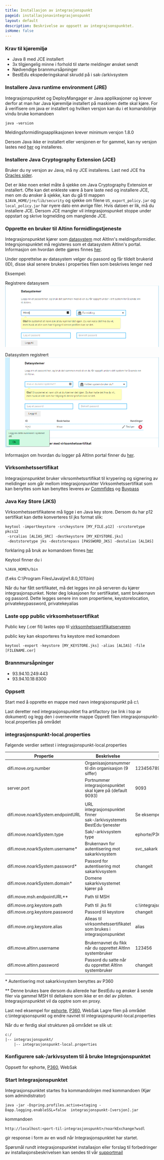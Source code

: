 ```yaml
---
title: Installasjon av integrasjonspunkt
pageid: installasjonavintegrasjonspunkt
layout: default
description: Beskrivelse av oppsett av integrajsonspunktet.
isHome: false
---
```

### Krav til kjøremiljø 

+ Java 8 med JCE installert
+ 3x tilgjengelig minne i forhold til størte meldinger ønsket sendt
+ Nødvendige brannmursåpninger
+ BestEdu ekspederingskanal skrudd på i sak-/arkivsystem


### Installere Java runtime environment (JRE)

Integrasjonspunktet og DeployMangager er Java applikasjoner og krever derfor at man har Java kjøremiljø installert på maskinen dette skal kjøre. 
For å verifisere om java er installert og hvilken versjon kan du i et komandolinje vindu bruke komandoen

```
java -version
```

Meldingsformidlingsapplikasjonen krever minimum versjon 1.8.0

Dersom Java ikke er installert eller versjonen er for gammel, kan ny versjon lastes ned [her](http://www.oracle.com/technetwork/java/javase/downloads/jdk8-downloads-2133151.html) og installeres.

### Installere Java Cryptography Extension (JCE)
Bruker du ny versjon av Java, må ny JCE installeres. Last ned JCE fra [Oracles sider](http://www.oracle.com/technetwork/java/javase/downloads/jce8-download-2133166.html).

Det er ikke noen enkel måte å sjekke om Java Cryptography Extension er installert. Ofte kan det enkleste være å bare laste ned og installere JCE, men om du ønsker å sjekke, kan du gå til mappen ```$JAVA_HOME/jre/lib/security``` og sjekke om filene ```US_export_policy.jar``` og ```local_policy.jar``` har nyere dato enn øvrige filer. Hvis datoen er lik, må du installere JCE.
Dersom JCE mangler vil integrasjonspunket stoppe under oppstart og skrive logmelding om manglende JCE.

### Opprette en bruker til Altinn formidlingstjeneste

Integrasjonspunktet kjører som [datasystem](https://www.altinn.no/no/Portalhjelp/Datasystemer/) mot AltInn's meldingsformidler. Integrsjonspunktet må registeres som et datasystem AltInn's portal. Informasjon om hvordan dette gjøres finnes [her](https://www.altinn.no/no/Portalhjelp/Datasystemer/Registrere-datasystem/).

Under opprettelse av datasystem velger du passord og får tildelt brukerid (ID), disse skal senere brukes i properties filen som beskrives lenger ned

Eksempel:

Registrere datasysem
![Registrere datasysem i AltInn](../resources/altinnDatasystemRegistrer.PNG)


Datasystem registrert
![Datasystem registrert](../resources/altinnDatasystemRegistrert.PNG)


Informasjon om hvordan du logger på AltInn portal finner du [her](https://www.altinn.no/no/Portalhjelp/Innlogging/).

### Virksomhetssertifikat
Integrasjonspunktet bruker vikrsomhetssrtifikat til krypering og signering av melidinger som går mellom integrasjonpunkter
Virksomhetssertifikat som kan benyttes som kan benyttes leveres av [Commfides](https://www.commfides.com/e-ID/Bestill-Commfides-Virksomhetssertifikat.html) og [Buypass](http://www.buypass.no/bedrift/produkter-og-tjenester/buypass-virksomhetssertifikat)

### Java Key Store (JKS)
Virksomhetssertifikatene må ligge i en Java key store.
Dersom du har p12 sertifikat kan dette konverteres til jks format slik: 

```
keytool -importkeystore -srckeystore [MY_FILE.p12] -srcstoretype pkcs12
 -srcalias [ALIAS_SRC] -destkeystore [MY_KEYSTORE.jks]
 -deststoretype jks -deststorepass [PASSWORD_JKS] -destalias [ALIAS]
```

forklaring på bruk av komandoen finnes [her](https://www.tbs-certificates.co.uk/FAQ/en/626.html)

Keytool finner du i
```
%JAVA_HOME%/bin 
```
(f.eks C:\Program Files\Java\jre1.8.0_101\bin)

Når du har fått sertifikatet, må det legges inn på serveren du kjører integrasjonspunket. Noter deg lokasjonen for sertifikatet, samt brukernavn og passord. 
Dette legges senere inn som propertiene, keystorelocation, privatekeypassword, privatekeyalias

### Laste opp public virksomhetssertifikat
Public key (.cer fil) lastes opp til [virksomhetssertifikatserveren](https://beta-meldingsutveksling.difi.no/virksomhetssertifikat/)

public key kan eksporteres fra keystore med komandoen

```
keytool -export -keystore [MY_KEYSTORE.jks] -alias [ALIAS] -file [FILENAME.cer]
```

### Brannmursåpninger

+ 93.94.10.249:443
+ 93.94.10.18:8300


### Oppsett

Start med å opprette en mappe med navn integrajsonspunkt på c:\ 

Last deretter ned integrasjonspunktet fra artifactory (se link i top av dokument) og legg den i overnevnte mappe
Opprett filen integrasjonspunkt-local.properties på området

### integrasjonspunkt-local.properties

Følgende verdier settest i integrasjonspunkt-local.properties

**Propertie**              			|**Beskrivelse**														|**Eksempel**
------------------------------------|-----------------------------------------------------------------------|-----------------
difi.move.org.number               	|Organisasjonsnummer til din organisasjon (9 siffer)					|123456789
server.port							|Portnummer integrasjonspunktet skal kjøre på (default 9093) 			|9093		  
									|																		|
difi.move.noarkSystem.endpointURL 	|URL integrasjonspunktet finner sak-/arkivsystemets BestEdu tjenester 	|Se eksempelfil for eksempel 
difi.move.noarkSystem.type        	|Sak/-arkivsystem type 													|ephorte/P360/WebSak/mail																	
difi.move.noarkSystem.username\*   	|Brukernavn for autentisering mot sakarkivsystem						|svc_sakark
difi.move.noarkSystem.password\*   	|Passord for autentisering mot sakarkivsystem							|changeit
difi.move.noarkSystem.domain\*     	|Domene sakarkivsystemet kjører på										|
									|																		|
difi.move.msh.endpointURL\*\*		|Path til MSH 															|
									|																		|
difi.move.org.keystore.path			|Path til .jks fil	 													|c:\integrajsonspunkt\keystore.jks
difi.move.org.keystore.password    	|Passord til keystore 													|changeit
difi.move.org.keystore.alias		|Alieas til virksomhetssertifikatet som brukes i integrasjonspunktet 	|alias 
									|																		|
difi.move.altinn.username         	|Brukernavnet du fikk når du opprettet AltInn systembruker				|123456
difi.move.altinn.password         	|Passord du satte når du opprettet AltInn systembruker					|changeit



\* Autentisering mot sakarkivsystem benyttes av P360

\*\* Denne brukes bare dersom du allerede har BestEdu og ønsker å sende filer via gammel MSH til deltakere som ikke er en del av piloten. Integrasjonspunktet vil da opptre som en proxy.

Last ned eksempel for [ephorte](../resources/integrasjonspunkt-local.properties_ephorte), [P360](../resources/integrasjonspunkt-local.properties_360), WebSak
Lagre filen på området c:\integrajsonspunkt og endre navnet til integrasjonspunkt-local.properties


Når du er ferdig skal strukturen på området se slik ut:

```
c:/
|-- integrasjonspunkt/
	|-- integrasjonspunkt-local.properties
```


### Konfigurere sak-/arkivsystem til å bruke Integrsjonspunktet

Oppsett for ephorte, [P360](../resources/Oppsett360.docx), WebSak


### Start Integrasjonspunktet
Integrasjonspunktet startes fra kommandolinjen med kommandoen (Kjør som admindistrator)

```
java -jar -Dspring.profiles.active=staging -Dapp.logging.enableSSL=false  integrasjonspunkt-[versjon].jar
```


kommandoen

```
http://localhost:<port-til-integrasjonspunkt>/noarkExchange?wsdl
``` 

gir response i form av en wsdl når Integrasjonspunktet har startet.


Spørsmål rundt integrasjonspunktet installasjon eller forslag til forbedringer av installasjonsbeskrivelsen kan sendes til vår [supportmail](mailto:move@difi.no)



